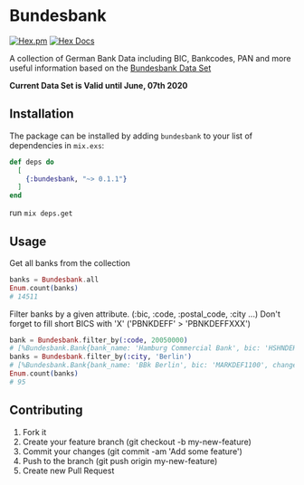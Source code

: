 # Bundesbank

[![Hex.pm](https://img.shields.io/hexpm/v/bundesbank.svg?maxAge=2592000)](https://hex.pm/packages/bundesbank) [![Hex Docs](https://img.shields.io/badge/hex-docs-9768d1.svg)](https://hexdocs.pm/bundesbank)

A collection of German Bank Data including BIC, Bankcodes, PAN and more useful information based on the [Bundesbank Data Set](https://www.bundesbank.de/de/aufgaben/unbarer-zahlungsverkehr/serviceangebot/bankleitzahlen/download-bankleitzahlen-602592)

**Current Data Set is Valid until June, 07th 2020**

## Installation

The package can be installed
by adding `bundesbank` to your list of dependencies in `mix.exs`:

```elixir
def deps do
  [
    {:bundesbank, "~> 0.1.1"}
  ]
end
```

run `mix deps.get`

## Usage

Get all banks from the collection

```elixir
banks = Bundesbank.all
Enum.count(banks)
# 14511
```

Filter banks by a given attribute. (:bic, :code, :postal_code, :city ...)
Don't forget to fill short BICS with 'X' ('PBNKDEFF' > 'PBNKDEFFXXX')

```elixir
bank = Bundesbank.filter_by(:code, 20050000)
# [%Bundesbank.Bank{bank_name: 'Hamburg Commercial Bank', bic: 'HSHNDEHHXXX', change_code: 'U', ...
banks = Bundesbank.filter_by(:city, 'Berlin')
# [%Bundesbank.Bank{bank_name: 'BBk Berlin', bic: 'MARKDEF1100', change_code: 'U', ...
Enum.count(banks)
# 95
```

## Contributing

1. Fork it
2. Create your feature branch (git checkout -b my-new-feature)
3. Commit your changes (git commit -am 'Add some feature')
4. Push to the branch (git push origin my-new-feature)
5. Create new Pull Request
